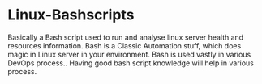 # Linux-Bashscripts
Basically a Bash script used to run and analyse linux server health and resources information.
Bash is a Classic Automation stuff, which does magic in Linux server in your environment.
Bash is used vastly in various DevOps process..
Having good bash script knowledge will help in various process.
